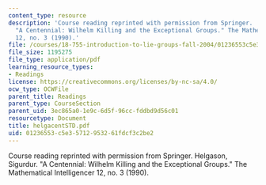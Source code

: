 ```yaml
---
content_type: resource
description: 'Course reading reprinted with permission from Springer.  Helgason, Sigurdur.
  "A Centennial: Wilhelm Killing and the Exceptional Groups." The Mathematical Intelligencer
  12, no. 3 (1990).'
file: /courses/18-755-introduction-to-lie-groups-fall-2004/01236553c5e35712953261fdcf3c2be2_helgacentSTD.pdf
file_size: 1195275
file_type: application/pdf
learning_resource_types:
- Readings
license: https://creativecommons.org/licenses/by-nc-sa/4.0/
ocw_type: OCWFile
parent_title: Readings
parent_type: CourseSection
parent_uid: 3ec865a0-1e9c-6d5f-96cc-fddbd9d56c01
resourcetype: Document
title: helgacentSTD.pdf
uid: 01236553-c5e3-5712-9532-61fdcf3c2be2
---
```

Course reading reprinted with permission from Springer.  Helgason, Sigurdur. "A Centennial: Wilhelm Killing and the Exceptional Groups." The Mathematical Intelligencer 12, no. 3 (1990).